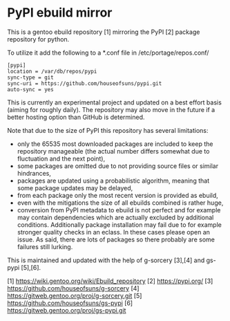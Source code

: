 # PyPI ebuild mirror

This is a gentoo ebuild repository [1] mirroring the PyPI [2] package
repository for python.

To utilize it add the following to a *.conf file in
/etc/portage/repos.conf/

```
[pypi]
location = /var/db/repos/pypi
sync-type = git
sync-uri = https://github.com/houseofsuns/pypi.git
auto-sync = yes
```

This is currently an experimental project and updated on a best effort
basis (aiming for roughly daily). The repository may also move in the
future if a better hosting option than GitHub is determined.

Note that due to the size of PyPI this repository has several limitations:
* only the 65535 most downloaded packages are included to keep the
  repository manageable (the actual number differs somewhat due to
  fluctuation and the next point),
* some packages are omitted due to not providing source files or similar
  hindrances,
* packages are updated using a probabilistic algorithm, meaning that
  some package updates may be delayed,
* from each package only the most recent version is provided as ebuild,
* even with the mitigations the size of all ebuilds combined is rather
  huge,
* conversion from PyPI metadata to ebuild is not perfect and for example
  may contain dependencies which are actually excluded by additional
  conditions. Additionally package installation may fail due to for
  example stronger quality checks in an eclass. In these cases please
  open an issue. As said, there are lots of packages so there probably
  are some failures still lurking.

This is maintained and updated with the help of g-sorcery [3],[4] and
gs-pypi [5],[6].

[1] https://wiki.gentoo.org/wiki/Ebuild_repository
[2] https://pypi.org/
[3] https://github.com/houseofsuns/g-sorcery
[4] https://gitweb.gentoo.org/proj/g-sorcery.git
[5] https://github.com/houseofsuns/gs-pypi
[6] https://gitweb.gentoo.org/proj/gs-pypi.git
